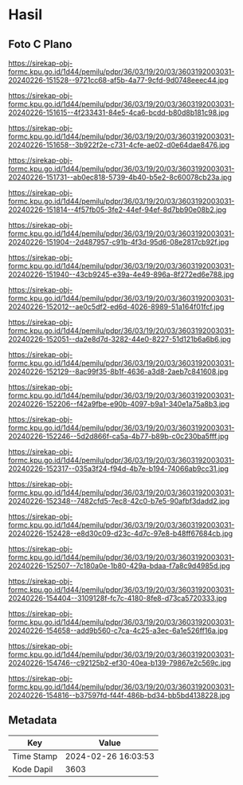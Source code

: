 # Hasil

## Foto C Plano

https://sirekap-obj-formc.kpu.go.id/1d44/pemilu/pdpr/36/03/19/20/03/3603192003031-20240226-151528--9721cc68-af5b-4a77-9cfd-9d0748eeec44.jpg

https://sirekap-obj-formc.kpu.go.id/1d44/pemilu/pdpr/36/03/19/20/03/3603192003031-20240226-151615--4f233431-84e5-4ca6-bcdd-b80d8b181c98.jpg

https://sirekap-obj-formc.kpu.go.id/1d44/pemilu/pdpr/36/03/19/20/03/3603192003031-20240226-151658--3b922f2e-c731-4cfe-ae02-d0e64dae8476.jpg

https://sirekap-obj-formc.kpu.go.id/1d44/pemilu/pdpr/36/03/19/20/03/3603192003031-20240226-151731--ab0ec818-5739-4b40-b5e2-8c60078cb23a.jpg

https://sirekap-obj-formc.kpu.go.id/1d44/pemilu/pdpr/36/03/19/20/03/3603192003031-20240226-151814--4f57fb05-3fe2-44ef-94ef-8d7bb90e08b2.jpg

https://sirekap-obj-formc.kpu.go.id/1d44/pemilu/pdpr/36/03/19/20/03/3603192003031-20240226-151904--2d487957-c91b-4f3d-95d6-08e2817cb92f.jpg

https://sirekap-obj-formc.kpu.go.id/1d44/pemilu/pdpr/36/03/19/20/03/3603192003031-20240226-151940--43cb9245-e39a-4e49-896a-8f272ed6e788.jpg

https://sirekap-obj-formc.kpu.go.id/1d44/pemilu/pdpr/36/03/19/20/03/3603192003031-20240226-152012--ae0c5df2-ed6d-4026-8989-51a164f01fcf.jpg

https://sirekap-obj-formc.kpu.go.id/1d44/pemilu/pdpr/36/03/19/20/03/3603192003031-20240226-152051--da2e8d7d-3282-44e0-8227-51d121b6a6b6.jpg

https://sirekap-obj-formc.kpu.go.id/1d44/pemilu/pdpr/36/03/19/20/03/3603192003031-20240226-152129--8ac99f35-8b1f-4636-a3d8-2aeb7c841608.jpg

https://sirekap-obj-formc.kpu.go.id/1d44/pemilu/pdpr/36/03/19/20/03/3603192003031-20240226-152206--f42a9fbe-e90b-4097-b9a1-340e1a75a8b3.jpg

https://sirekap-obj-formc.kpu.go.id/1d44/pemilu/pdpr/36/03/19/20/03/3603192003031-20240226-152246--5d2d866f-ca5a-4b77-b89b-c0c230ba5fff.jpg

https://sirekap-obj-formc.kpu.go.id/1d44/pemilu/pdpr/36/03/19/20/03/3603192003031-20240226-152317--035a3f24-f94d-4b7e-b194-74066ab9cc31.jpg

https://sirekap-obj-formc.kpu.go.id/1d44/pemilu/pdpr/36/03/19/20/03/3603192003031-20240226-152348--7482cfd5-7ec8-42c0-b7e5-90afbf3dadd2.jpg

https://sirekap-obj-formc.kpu.go.id/1d44/pemilu/pdpr/36/03/19/20/03/3603192003031-20240226-152428--e8d30c09-d23c-4d7c-97e8-b48ff67684cb.jpg

https://sirekap-obj-formc.kpu.go.id/1d44/pemilu/pdpr/36/03/19/20/03/3603192003031-20240226-152507--7c180a0e-1b80-429a-bdaa-f7a8c9d4985d.jpg

https://sirekap-obj-formc.kpu.go.id/1d44/pemilu/pdpr/36/03/19/20/03/3603192003031-20240226-154404--3109128f-fc7c-4180-8fe8-d73ca5720333.jpg

https://sirekap-obj-formc.kpu.go.id/1d44/pemilu/pdpr/36/03/19/20/03/3603192003031-20240226-154658--add9b560-c7ca-4c25-a3ec-6a1e526ff16a.jpg

https://sirekap-obj-formc.kpu.go.id/1d44/pemilu/pdpr/36/03/19/20/03/3603192003031-20240226-154746--c92125b2-ef30-40ea-b139-79867e2c569c.jpg

https://sirekap-obj-formc.kpu.go.id/1d44/pemilu/pdpr/36/03/19/20/03/3603192003031-20240226-154816--b37597fd-f44f-486b-bd34-bb5bd4138228.jpg


## Metadata

| Key        | Value               |
| ---------- | ------------------- |
| Time Stamp | 2024-02-26 16:03:53 |
| Kode Dapil | 3603                |




